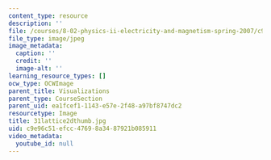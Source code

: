 ```yaml
---
content_type: resource
description: ''
file: /courses/8-02-physics-ii-electricity-and-magnetism-spring-2007/c9e96c51efcc47698a3487921b085911_31lattice2dthumb.jpg
file_type: image/jpeg
image_metadata:
  caption: ''
  credit: ''
  image-alt: ''
learning_resource_types: []
ocw_type: OCWImage
parent_title: Visualizations
parent_type: CourseSection
parent_uid: ea1fcef1-1143-e57e-2f48-a97bf8747dc2
resourcetype: Image
title: 31lattice2dthumb.jpg
uid: c9e96c51-efcc-4769-8a34-87921b085911
video_metadata:
  youtube_id: null
---
```

